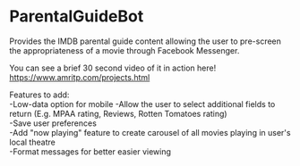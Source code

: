 # ParentalGuideBot
Provides the IMDB parental guide content allowing the user to pre-screen the appropriateness of a movie through Facebook Messenger.

You can see a brief 30 second video of it in action here! https://www.amritp.com/projects.html

Features to add: <br />
-Low-data option for mobile
-Allow the user to select additional fields to return (E.g. MPAA rating, Reviews, Rotten Tomatoes rating) <br />
-Save user preferences <br />
-Add "now playing" feature to create carousel of all movies playing in user's local theatre <br />
-Format messages for better easier viewing <br />


